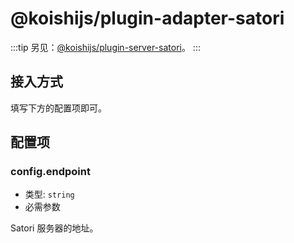 # @koishijs/plugin-adapter-satori

:::tip
另见：[@koishijs/plugin-server-satori](../develop/server-satori.md)。
:::

## 接入方式

填写下方的配置项即可。

## 配置项

### config.endpoint

- 类型: `string`
- 必需参数

Satori 服务器的地址。
